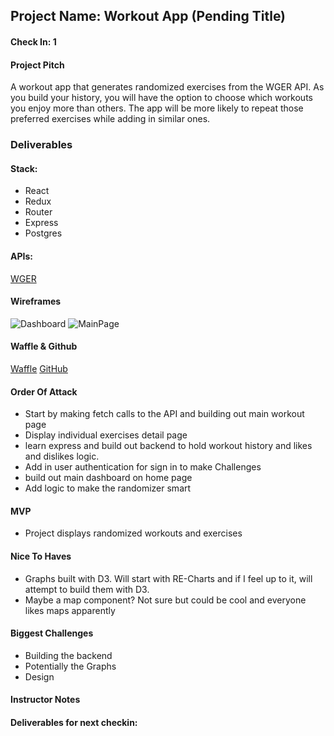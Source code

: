 ## Project Name: Workout App (Pending Title)  

#### Check In: 1  

#### Project Pitch  
A workout app that generates randomized exercises from the WGER API. As you build your history, you will have the option to choose which workouts you enjoy more than others. The app will be more likely to repeat those preferred exercises while adding in similar ones.

### Deliverables  

#### Stack:
* React
* Redux
* Router
* Express
* Postgres

#### APIs:  
[WGER](https://wger.de/en/software/api)


#### Wireframes  
![Dashboard](https://github.com/coleworsley/front-end-submissions-public/blob/master/1703/mod-3/personal-project/cole-worsley/Dashboard.png)
![MainPage](https://github.com/coleworsley/front-end-submissions-public/blob/master/1703/mod-3/personal-project/cole-worsley/DesktopHD.png)


#### Waffle & Github
[Waffle](https://waffle.io/coleworsley/Work-Up)
[GitHub](https://github.com/coleworsley/Work-Up)

#### Order Of Attack  
* Start by making fetch calls to the API and building out main workout page
* Display individual exercises detail page
* learn express and build out backend to hold workout history and likes and dislikes logic.
* Add in user authentication for sign in to make Challenges
* build out main dashboard on home page
* Add logic to make the randomizer smart


#### MVP
* Project displays randomized workouts and exercises


#### Nice To Haves   
* Graphs built with D3. Will start with RE-Charts and if I feel up to it, will attempt to build them with D3.
* Maybe a map component? Not sure but could be cool and everyone likes maps apparently

#### Biggest Challenges  
* Building the backend
* Potentially the Graphs
* Design

#### Instructor Notes

#### Deliverables for next checkin:
